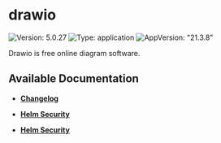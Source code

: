 # drawio

![Version: 5.0.27](https://img.shields.io/badge/Version-5.0.27-informational?style=flat-square) ![Type: application](https://img.shields.io/badge/Type-application-informational?style=flat-square) ![AppVersion: "21.3.8"](https://img.shields.io/badge/AppVersion-"21.3.8"-informational?style=flat-square)

Drawio is free online diagram software.

## Available Documentation

- [**Changelog**](CHANGELOG)

- [**Helm Security**](container-security)

- [**Helm Security**](helm-security)

